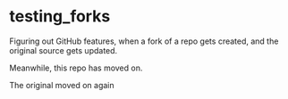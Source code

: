 # testing_forks
Figuring out GitHub features, when a fork of a repo gets created, and the original source gets updated.

Meanwhile, this repo has moved on.

The original moved on again
